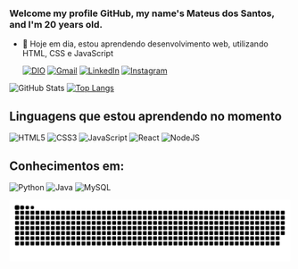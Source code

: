 ### Welcome my profile GitHub, my name's Mateus dos Santos, and I'm 20 years old.

- 🌱 Hoje em dia, estou aprendendo desenvolvimento web, utilizando HTML, CSS e JavaScript

  [![DIO](https://img.shields.io/badge/Meu_perfil_DIO-2f86f2?style=for-the-badge)](https://web.dio.me/users/mateus_sanjo20?tab=achievements)
  [![Gmail](https://img.shields.io/badge/Gmail-333333?style=for-the-badge&logo=gmail&logoColor=red)](mailto:mateus.sanjo20@gmail.com)
  [![LinkedIn](https://img.shields.io/badge/LinkedIn-0077B5?style=for-the-badge&logo=linkedin&logoColor=white)](https://www.linkedin.com/in/https://www.linkedin.com/in/mateus-sanjo/)
  [![Instagram](https://img.shields.io/badge/-Instagram-%23E4405F?style=for-the-badge&logo=instagram&logoColor=white)](https://www.instagram.com/https://www.instagram.com/araujo_s4t/)

![GitHub Stats](https://github-readme-stats.vercel.app/api?username=araujosantos20&theme=transparent&bg_color=000&border_color=30A3DC&show_icons=true&icon_color=e3751b&title_color=f7df1e&text_color=8bbc7a)
[![Top Langs](https://github-readme-stats.vercel.app/api/top-langs/?username=anuraghazra&layout=donut&theme=transparent&bg_color=000&border_color=30A3DC&show_icons=true&icon_color=e3751b&title_color=f7d71e&text_color=8bbc7a)](https://github.com/anuraghazra/github-readme-stats)

## Linguagens que estou aprendendo no momento

![HTML5](https://img.shields.io/badge/HTML5-E34F26?style=for-the-badge&logo=html5&logoColor=white)
![CSS3](https://img.shields.io/badge/CSS3-1572B6?style=for-the-badge&logo=css3&logoColor=white)
![JavaScript](https://img.shields.io/badge/JavaScript-F7DF1E?style=for-the-badge&logo=javascript&logoColor=black)
![React](https://img.shields.io/badge/React-20232A?style=for-the-badge&logo=react&logoColor=61DAFB)
![NodeJS](https://img.shields.io/badge/node.js-6DA55F?style=for-the-badge&logo=node.js&logoColor=white)

## Conhecimentos em:

![Python](https://img.shields.io/badge/python-3670A0?style=for-the-badge&logo=python&logoColor=ffdd54)
![Java](https://img.shields.io/badge/java-%23ED8B00.svg?style=for-the-badge&logo=openjdk&logoColor=white)
![MySQL](https://img.shields.io/badge/MySQL-00000F?style=for-the-badge&logo=mysql&logoColor=white)

<picture align="center">
  <source media="(prefers-color-scheme: dark)" srcset="https://raw.githubusercontent.com/mari4souza/mari4souza/output/github-contribution-grid-snake-dark.svg">
  <source media="(prefers-color-scheme: light)" srcset="https://raw.githubusercontent.com/mari4souza/mari4souza/output/github-contribution-grid-snake-dark.svg">
  <img align="center" alt="github contribution grid snake animation" src="https://raw.githubusercontent.com/mari4souza/mari4souza/output/github-contribution-grid-snake.svg">
</picture>

